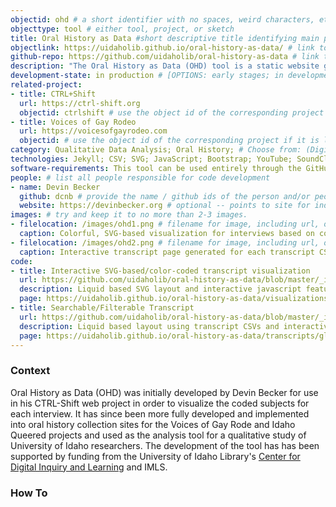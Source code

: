```yaml
---
objectid: ohd # a short identifier with no spaces, weird characters, etc.
objecttype: tool # either tool, project, or sketch
title: Oral History as Data #short descriptive title identifying main purpose/use and possibly technology
objectlink: https://uidaholib.github.io/oral-history-as-data/ # link to the main tool/project site
github-repo: https://github.com/uidaholib/oral-history-as-data # link to the main tool/project github repository, only if different
description: "The Oral History as Data (OHD) tool is a static website generator that allows users to analyze and publish coded oral history or qualitative interview files." # short description providing contextual information about the uses, technologies, examples, tools, and/or category the recipe addresses
development-state: in production # [OPTIONS: early stages; in development; in production ]
related-project: 
- title: CTRL+Shift
  url: https://ctrl-shift.org
  objectid: ctrlshift # use the object id of the corresponding project if it is listed in Lib-STATIC; if not, leave blank
- title: Voices of Gay Rodeo
  url: https://voicesofgayrodeo.com  
  objectid: # use the object id of the corresponding project if it is listed in Lib-STATIC; if not, leave blank
category: Qualitative Data Analysis; Oral History; # Choose from: (Digital Collection; Institutional Repository; Research Guide; Qualitative Data Analysis; Oral History; Library Website; Critical Edition; OER; screwing-around;) or, if you have to, add a new one
technologies: Jekyll; CSV; SVG; JavaScript; Bootstrap; YouTube; SoundCloud; Vimeo;	# list the required technologies (broadly speaking) important to and/or necessary for your recipe; separate by semi-colon. Include the site generator first. Example: jekyll; bootstrap;svg;
software-requirements: This tool can be used entirely through the GitHub.com web interface, and the generated website can be published via GitHub pages. To use the tool on a local computer, you would need to install Git, Ruby, and Jekyll. # Free text statement describing software installs required before getting started on a local computer.
people: # list all people responsible for code development
- name: Devin Becker
  github: dcnb # provide the name / github ids of the person and/or people developing this recipe; separate multiple people by semi-colon
  website: https://devinbecker.org # optional -- points to site for individual. 
images: # try and keep it to no more than 2-3 images. 
- filelocation: /images/ohd1.png # filename for image, including url, or extension and folder of this repository (i.e. '/images/picture.jpg')
  caption: Colorful, SVG-based visualization for interviews based on coded subjects.  # caption for image
- filelocation: /images/ohd2.png # filename for image, including url, or extension and folder of this repository (i.e. '/images/picture.jpg')
  caption: Interactive transcript page generated for each transcript CSV.  # caption for image  
code: 
- title: Interactive SVG-based/color-coded transcript visualization
  url: https://github.com/uidaholib/oral-history-as-data/blob/master/_includes/js/visualization-js.html; https://github.com/uidaholib/oral-history-as-data/blob/master/_layouts/visualization.html # link to where people can view the piece of code, preferabbly in a GitHub repo
  description: Liquid based SVG layout and interactive javascript features combine to build the color-coded horizontal bars that allow users to investigate transcripts via coded subjects. # brief description of the piece of code and how it's used. 
  page: https://uidaholib.github.io/oral-history-as-data/visualizations.html # url of page where this code works
- title: Searchable/Filterable Transcript
  url: https://github.com/uidaholib/oral-history-as-data/blob/master/_includes/js/transcript-js.html; https://github.com/uidaholib/oral-history-as-data/blob/master/_layouts/transcript.html # link to where people can view the piece of code, preferabbly in a GitHub repo
  description: Liquid based layout using transcript CSVs and interactive javascript features for creating the search- and filter-able transcripts, using URL parameters and Liquid. Paremeters enable linked sharing.  # brief description of the piece of code and how it's used. 
  page: https://uidaholib.github.io/oral-history-as-data/transcripts/gluck.html?filter=career # url of page where this code works
---
```


### Context

Oral History as Data (OHD) was initially developed by Devin Becker for use in his CTRL-Shift web project in order to visualize the coded subjects for each interview. It has since been more fully developed and implemented into oral history collection sites for the Voices of Gay Rode and Idaho Queered projects and used as the analysis tool for a qualitative study of University of Idaho researchers. The development of the tool has has been supported by funding from the University of Idaho Library's [Center for Digital Inquiry and Learning](http://cdil.lib.uidaho.edu) and IMLS.

### How To 

